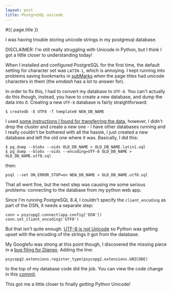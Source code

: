 ```yaml
---
layout: post
title: PostgreSQL unicode
---
```


#{{ page.title }}

I was having trouble storing unicode strings in my postgresql database.

DISCLAIMER: I'm still really struggling with Unicode in Python, but I think I got a little closer to understanding today!

When I installed and configured PostgreSQL for the first time, the default setting for character set was `LATIN-1`, which is annoying. I kept running into problems saving bookmarks in [subMarks][SM] when the page titles had unicode characters in them (the *emdash* has a lot to answer for).

In order to fix this, I had to convert my database to `UTF-8`. You can't actually do this though, instead, you have to create a new database, and dump the data into it. Creating a new `UTF-8` database is fairly straightforward:

    $ createdb -E UTF8 -T template0 NEW_DB_NAME

I used [some instructions I found for transferring the data][TURNKEY], however, I didn't drop the cluster and create a new one - I have other databases running and I really couldn't be bothered with all the hassle, I just created a new database and left the old one where it was. Basically, I did this:

    $ pg_dump --blobs --oids OLD_DB_NAME > OLD_DB_NAME.latin1.sql
    $ pg_dump --blobs --oids --encoding=UTF-8 OLD_DB_NAME > OLD_DB_NAME.utf8.sql

then:

    psql --set ON_ERROR_STOP=on NEW_DB_NAME < OLD_DB_NAME.utf8.sql

That all went fine, but the next step was causing me some serious problems: connecting to the database from my python web app.

Since I'm running PostgreSQL 8.4, I couldn't specify the `client_encoding` as part of the DSN, it needs a separate step:

    conn = psycopg2.connect(app.config['DSN'])
    conn.set_client_encoding('UTF8')

But that isn't quite enough. [UTF-8 is not Unicode][UFT8NOTUNICODE] so Python was getting upset with the encoding of the strings it got from the database.

My Googlefu was strong at this point though, I discovered the missing piece in a [bug filing for Django][BUG]. Adding the line:

    psycopg2.extensions.register_type(psycopg2.extensions.UNICODE)

to the top of my database code did the job. You can view the code change in this [commit][COMMIT].

This got me a little closer to finally *getting* Python Unicode!


[SM]: https://github.com/MalphasWats/subMarks
[TURNKEY]: http://www.turnkeylinux.org/blog/postgresql-latin1-utf8
[UFT8NOTUNICODE]: http://stackoverflow.com/questions/10406135/unicodedecodeerror-ascii-codec-cant-decode-byte-0xd1-in-position-2-ordinal
[BUG]: https://code.djangoproject.com/ticket/5171
[COMMIT]: https://github.com/MalphasWats/instruments/commit/3fb715946533e047c06104d22b9cc3bb02dad366